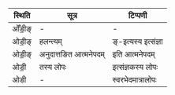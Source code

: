 | स्थिति | सूत्र | टिप्पणी |
| ----- | ------- | ------ |
| ओँडी॒ङ् | - | - |
| ओडी॒ङ् | हलन्त्यम् | ङ्-इत्यस्य इत्संज्ञा |
| ओडी॒ङ् | अनुदात्तङित आत्मनेपदम् | इति आत्मनेपदम् |
| ओडी॒ | तस्य लोपः | इत्संज्ञकस्य लोपः |
| ओडी | - | स्वरभेदमात्रालोपः |
